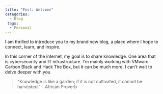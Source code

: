 ```yaml
---
title: "Post: Welcome"
categories:
  - Blog
 tags:
  - Personal
---
```


I am thrilled to introduce you to my brand new blog, a place where I hope to connect, learn, and inspire.

In this corner of the internet, my goal is to share knowledge. One area that is cybersecurity and IT infrastructure. I'm mainly working with VMware Carbon Black and Hack The Box, but it can be much more. I can't wait to delve deeper with you. 


> "Knowledge is like a garden; if it is not cultivated, it cannot be harvested." - African Proverb
